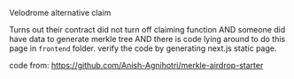 Velodrome alternative claim

Turns out their contract did not turn off claiming function AND someone did have data to generate merkle tree AND there is code lying around to do this page in `frontend` folder. verify the code by generating next.js static page.

code from: https://github.com/Anish-Agnihotri/merkle-airdrop-starter